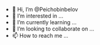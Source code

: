 - 👋 Hi, I’m @Peichobinbelov
- 👀 I’m interested in ...
- 🌱 I’m currently learning ...
- 💞️ I’m looking to collaborate on ...
- 📫 How to reach me ...

<!---
Peichobinbelov/Peichobinbelov is a ✨ special ✨ repository because its `README.md` (this file) appears on your GitHub profile.
You can click the Preview link to take a look at your changes.
--->
